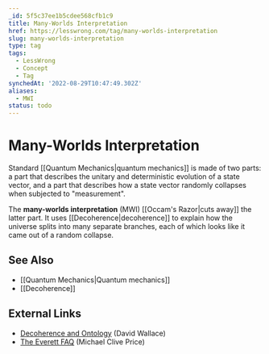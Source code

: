 ```yaml
---
_id: 5f5c37ee1b5cdee568cfb1c9
title: Many-Worlds Interpretation
href: https://lesswrong.com/tag/many-worlds-interpretation
slug: many-worlds-interpretation
type: tag
tags:
  - LessWrong
  - Concept
  - Tag
synchedAt: '2022-08-29T10:47:49.302Z'
aliases:
  - MWI
status: todo
---
```


# Many-Worlds Interpretation

Standard [[Quantum Mechanics|quantum mechanics]] is made of two parts: a part that describes the unitary and deterministic evolution of a state vector, and a part that describes how a state vector randomly collapses when subjected to "measurement".

The **many-worlds interpretation** (MWI) [[Occam's Razor|cuts away]] the latter part. It uses [[Decoherence|decoherence]] to explain how the universe splits into many separate branches, each of which looks like it came out of a random collapse.

## See Also

- [[Quantum Mechanics|Quantum mechanics]]
- [[Decoherence]]

## External Links

- [Decoherence and Ontology](http://users.ox.ac.uk/~mert0130/papers/proc_dec.pdf) (David Wallace)
- [The Everett FAQ](http://www.hedweb.com/manworld.htm) (Michael Clive Price)
